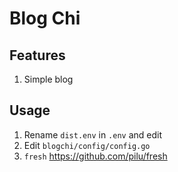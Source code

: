# Blog Chi

## Features

1. Simple blog

## Usage

1. Rename `dist.env` in `.env` and edit
2. Edit `blogchi/config/config.go`
3. `fresh` <https://github.com/pilu/fresh>
